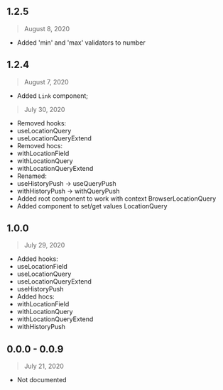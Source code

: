 ## 1.2.5

> August 8, 2020

-   Added 'min' and 'max' validators to number

## 1.2.4

> August 7, 2020

-   Added `Link` component;

> July 30, 2020

-   Removed hooks:
-   useLocationQuery
-   useLocationQueryExtend
-   Removed hocs:
-   withLocationField
-   withLocationQuery
-   withLocationQueryExtend
-   Renamed:
-   useHistoryPush -> useQueryPush
-   withHistoryPush -> withQueryPush
-   Added root component to work with context BrowserLocationQuery
-   Added component to set/get values LocationQuery

## 1.0.0

> July 29, 2020

-   Added hooks:
-   useLocationField
-   useLocationQuery
-   useLocationQueryExtend
-   useHistoryPush
-   Added hocs:
-   withLocationField
-   withLocationQuery
-   withLocationQueryExtend
-   withHistoryPush

## 0.0.0 - 0.0.9

> July 21, 2020

-   Not documented
